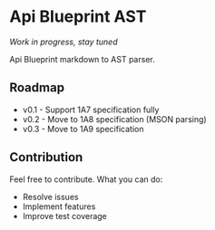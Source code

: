 Api Blueprint AST
============================

*Work in progress, stay tuned*

Api Blueprint markdown to AST parser.

## Roadmap

 - v0.1 - Support 1A7 specification fully
 - v0.2 - Move to 1A8 specification (MSON parsing)
 - v0.3 - Move to 1A9 specification

## Contribution

Feel free to contribute. What you can do:

 - Resolve issues
 - Implement features
 - Improve test coverage
